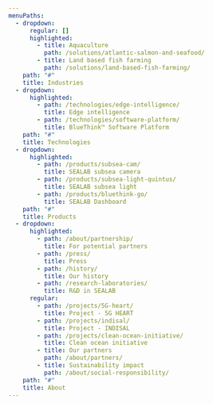 ```yaml
---
menuPaths:
  - dropdown:
      regular: []
      highlighted:
        - title: Aquaculture
          path: /solutions/atlantic-salmon-and-seafood/
        - title: Land based fish farming
          path: /solutions/land-based-fish-farming/
    path: "#"
    title: Industries
  - dropdown:
      highlighted:
        - path: /technologies/edge-intelligence/
          title: Edge intelligence
        - path: /technologies/software-platform/
          title: BlueThink™ Software Platform
    path: "#"
    title: Technologies
  - dropdown:
      highlighted:
        - path: /products/subsea-cam/
          title: SEALAB subsea camera
        - path: /products/subsea-light-quintus/
          title: SEALAB subsea light
        - path: /products/bluethink-go/
          title: SEALAB Dashboard
    path: "#"
    title: Products
  - dropdown:
      highlighted:
        - path: /about/partnership/
          title: For potential partners
        - path: /press/
          title: Press
        - path: /history/
          title: Our history
        - path: /research-laboratories/
          title: R&D in SEALAB
      regular:
        - path: /projects/5G-heart/
          title: Project - 5G HEART
        - path: /projects/indisal/
          title: Project - INDISAL
        - path: /projects/clean-ocean-initiative/
          title: Clean ocean initiative
        - title: Our partners
          path: /about/partners/
        - title: Sustainability impact
          path: /about/social-responsibility/
    path: "#"
    title: About
---
```

